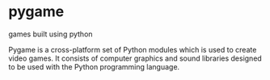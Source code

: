# pygame
games built using python

Pygame is a cross-platform set of Python modules which is used to create video games.
It consists of computer graphics and sound libraries designed to be used with the Python programming language.
